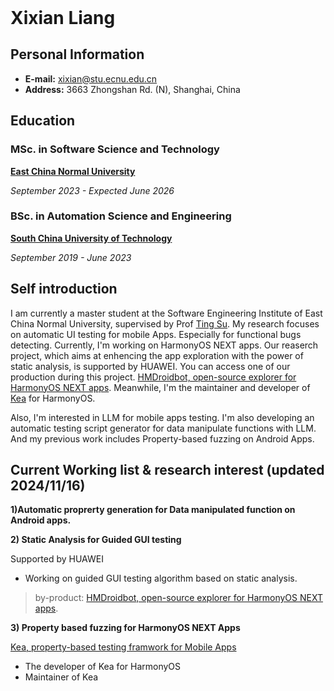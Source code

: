 <header>

<!--
  <<< Author notes: Course header >>>
  Include a 1280×640 image, course title in sentence case, and a concise description in emphasis.
  In your repository settings: enable template repository, add your 1280×640 social image, auto delete head branches.
  Add your open source license, GitHub uses MIT license.
-->


</header>

<!--
  <<< Author notes: Step 4 >>>
  Start this step by acknowledging the previous step.
  Define terms and link to docs.github.com.
  Historic note: previous version checked the file path. Previous version checked the front matter formatting.
-->

# Xixian Liang


## **Personal Information**
- **E-mail:** [xixian@stu.ecnu.edu.cn](mailto:xixian@stu.ecnu.edu.cn)
- **Address:** 3663 Zhongshan Rd. (N), Shanghai, China


## **Education**
### MSc. in Software Science and Technology

**[East China Normal University](https://english.ecnu.edu.cn/)**

*September 2023 - Expected June 2026*


### BSc. in Automation Science and Engineering

**[South China University of Technology](https://www.scut.edu.cn/en/)**

*September 2019 - June 2023*


## **Self introduction**
I am currently a master student at the Software Engineering Institute of East China Normal University, supervised by Prof [Ting Su](https://tingsu.github.io/). 
My research focuses on automatic UI testing for mobile Apps. Especially for functional bugs detecting. Currently, I'm working on HarmonyOS NEXT apps. Our reaserch project, which aims at enhencing the app exploration with the power of static analysis, is supported by HUAWEI. You can access one of our production during this project. [HMDroidbot, open-source explorer for HarmonyOS NEXT apps](https://github.com/XixianLiang/HMDroidbot). Meanwhile, I'm the maintainer and developer of [Kea](https://github.com/ecnusse/Kea) for HarmonyOS.

Also, I'm interested in LLM for mobile apps testing. I'm also developing an automatic testing script generator for data manipulate functions with LLM. And my previous work includes Property-based fuzzing on Android Apps.

## Current Working list & research interest (updated 2024/11/16)
**1)Automatic proprerty generation for Data manipulated function on Android apps.**

**2) Static Analysis for Guided GUI testing**

Supported by HUAWEI

- Working on guided GUI testing algorithm based on static analysis.

> by-product:
> [HMDroidbot, open-source explorer for HarmonyOS NEXT apps](https://github.com/XixianLiang/HMDroidbot).

**3) Property based fuzzing for HarmonyOS NEXT Apps**

[Kea, property-based testing framwork for Mobile Apps](https://github.com/ecnusse/Kea)

- The developer of Kea for HarmonyOS
- Maintainer of Kea

<footer>

<!--
  <<< Author notes: Footer >>>
  Add a link to get support, GitHub status page, code of conduct, license link.
-->

</footer>
